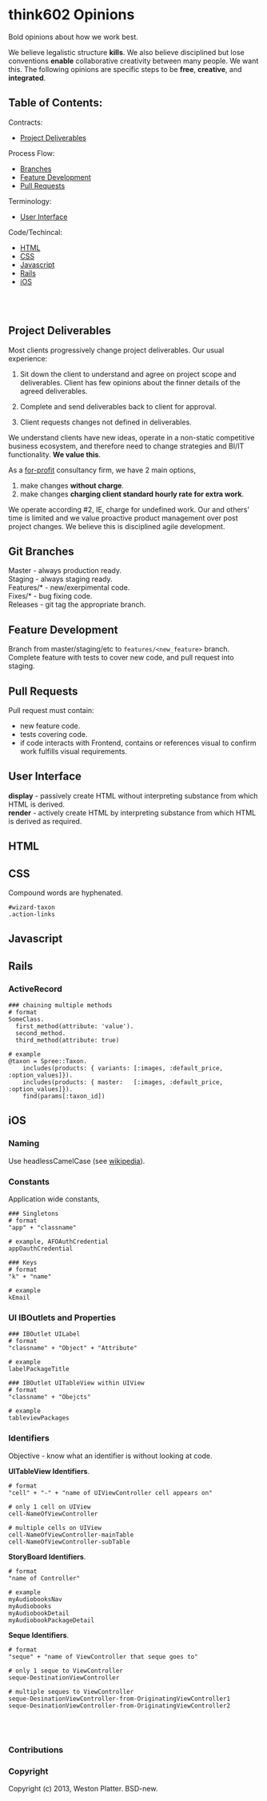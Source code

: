 # think602 Opinions
Bold opinions about how we work best.

We believe legalistic structure __kills__. We also believe disciplined but lose 
conventions __enable__ collaborative creativity between many people. We want 
this. The following opinions are specific steps to be __free__, __creative__, 
and __integrated__.


## Table of Contents:

Contracts:  
- [Project Deliverables](#project-deliverables)  

Process Flow:  
- [Branches](#git-branches)  
- [Feature Development](#feature-development)  
- [Pull Requests](#pull-requests)  

Terminology:  
- [User Interface](#user-interface)  

Code/Techincal:  
- [HTML](#html)  
- [CSS](#css)  
- [Javascript](#javascript)  
- [Rails](#rails)  
- [iOS](#ios)  

<br />
<br />

## Project Deliverables
Most clients progressively change project deliverables.  Our usual experience:

1. Sit down the client to understand and agree on project scope and 
deliverables.  Client has few opinions about the finner details of the 
agreed deliverables.

2. Complete and send deliverables back to client for approval.

3. Client requests changes not defined in deliverables.

We understand clients have new ideas, operate in a non-static competitive 
business ecosystem, and therefore need to change strategies and BI/IT 
functionality.  __We value this__. 

 As a [for-profit](http://en.wikipedia.org/wiki/For-profit_corporation) consultancy firm, we have 2 main options, 

1. make changes __without charge__.
2. make changes __charging client standard hourly rate for extra work__.

We operate according #2, IE, charge for undefined work.  Our and others' time is 
limited and we value proactive product management over post project changes.  We 
believe this is disciplined agile development.


## Git Branches
Master - always production ready.  
Staging - always staging  ready.  
Features/\* - new/exerpimental code.  
Fixes/\* - bug fixing code.  
Releases - git tag the appropriate branch.  

## Feature Development
Branch from master/staging/etc to `features/<new_feature>` branch. Complete 
feature with tests to cover new code, and pull request into staging.

## Pull Requests
Pull request must contain:  
- new feature code.  
- tests covering code.  
- if code interacts with Frontend, contains or references visual to confirm 
work fulfills visual requirements.  

## User Interface
__display__ - passively create HTML without interpreting substance from which HTML is derived.  
__render__ - actively create HTML by interpreting substance from which HTML is derived as required.  

## HTML

## CSS
Compound words are hyphenated.
  
    #wizard-taxon
    .action-links  

## Javascript

## Rails

### ActiveRecord

    ### chaining multiple methods
    # format
    SomeClass.
      first_method(attribute: 'value').
      second_method.
      third_method(attribute: true)
    
    # example
    @taxon = Spree::Taxon.
        includes(products: { variants: [:images, :default_price, :option_values]}).
        includes(products: { master:   [:images, :default_price, :option_values]}).
        find(params[:taxon_id])

## iOS

### Naming
Use headlessCamelCase (see [wikipedia](http://en.wikipedia.org/wiki/CamelCase)).

### Constants
Application wide constants, 
    
    ### Singletons
    # format
    "app" + "classname"
    
    # example, AFOAuthCredential
    appOauthCredential
    
    ### Keys
    # format
    "k" + "name"
    
    # example
    kEmail
    

### UI IBOutlets and Properties
    
    ### IBOutlet UILabel
    # format
    "classname" + "Object" + "Attribute"
    
    # example
    labelPackageTitle
    
    ### IBOutlet UITableView within UIView
    # format
    "classname" + "Obejcts"
    
    # example 
    tableviewPackages
    
    

### Identifiers
Objective -  know what an identifier is without looking at code.

__UITableView Identifiers__.  
    
    # format
    "cell" + "-" + "name of UIViewController cell appears on" 
    
    # only 1 cell on UIView
    cell-NameOfViewController
    
    # multiple cells on UIView
    cell-NameOfViewController-mainTable
    cell-NameOfViewController-subTable
    
__StoryBoard Identifiers__.  
    
    # format
    "name of Controller"
    
    # example
    myAudiobooksNav
    myAudiobooks
    myAudiobookDetail
    myAudiobookPackageDetail
    
    
    
__Seque Identifiers__.  
  
    # format 
    "seque" + "name of ViewController that seque goes to"
    
    # only 1 seque to ViewController
    seque-DestinationViewController
    
    # multiple seques to ViewController
    seque-DesinationViewController-from-OriginatingViewController1
    seque-DesinationViewController-from-OriginatingViewController2

    


<br>
<br>

### Contributions  

### Copyright 
Copyright (c) 2013, Weston Platter. BSD-new.
